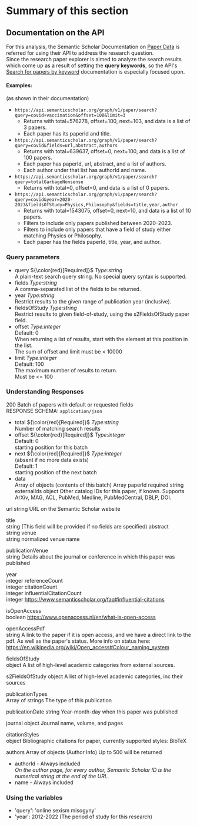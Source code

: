 # Summary of this section


## Documentation on the API
For this analysis, the Semantic Scholar Documentation on [Paper Data](https://api.semanticscholar.org/api-docs/graph#tag/Paper-Data) is referred for using their API to address the research question. <br>
Since the research paper explorer is aimed to analyze the search results which come up as a result of setting the <b>query keywords</b>, so the API's [Search for papers by keyword](https://api.semanticscholar.org/api-docs/graph#tag/Paper-Data/operation/get_graph_get_paper_search) documentation is especially focused upon.

#### Examples:
(as shown in their documentation)

- ```https://api.semanticscholar.org/graph/v1/paper/search?query=covid+vaccination&offset=100&limit=3```
    - Returns with total=576278, offset=100, next=103, and data is a list of 3 papers.
    - Each paper has its paperId and title.
- ```https://api.semanticscholar.org/graph/v1/paper/search?query=covid&fields=url,abstract,authors```
    - Returns with total=639637, offset=0, next=100, and data is a list of 100 papers.
    - Each paper has paperId, url, abstract, and a list of authors.
    - Each author under that list has authorId and name.
- ```https://api.semanticscholar.org/graph/v1/paper/search?query=totalGarbageNonsense```
    - Returns with total=0, offset=0, and data is a list of 0 papers.
- ```https://api.semanticscholar.org/graph/v1/paper/search?query=covid&year=2020-2023&fieldsOfStudy=Physics,Philosophy&fields=title,year,author```
    - Returns with total=1543075, offset=0, next=10, and data is a list of 10 papers.
    - Filters to include only papers published between 2020-2023.
    - Filters to include only papers that have a field of study either matching Physics or Philosophy.
    - Each paper has the fields paperId, title, year, and author.

### Query parameters
- query ${\color{red}[Required]}$ _Type:string_ <br>A plain-text search query string. No special query syntax is supported.
- fields _Type:string_ <br> A comma-separated list of the fields to be returned.
- year _Type:string_ <br> Restrict results to the given range of publication year (inclusive).
- fieldsOfStudy _Type:string_ <br> Restrict results to given field-of-study, using the s2FieldsOfStudy paper field.
- offset _Type:integer_ <br> Default: 0 <br>When returning a list of results, start with the element at this.position in the list. <br> The sum of offset and limit must be < 10000
- limit _Type:integer_ <br> Default: 100 <br>The maximum number of results to return. <br>Must be <= 100

### Understanding Responses

200 Batch of papers with default or requested fields <br>
RESPONSE SCHEMA: ```application/json``` <br>
- total ${\color{red}[Required]}$ _Type:string_ <br> Number of matching search results
- offset ${\color{red}[Required]}$ _Type:integer_ <br> Default: 0 <br> starting position for this batch
- next ${\color{red}[Required]}$ _Type:integer_ <br>(absent if no more data exists) <br>Default: 1 <br> starting position of the next batch
- data	
Array of objects (contents of this batch)
Array 
paperId
required
string
externalIds	
object
Other catalog IDs for this paper, if known. Supports ArXiv, MAG, ACL, PubMed, Medline, PubMedCentral, DBLP, DOI.

url	
string
URL on the Semantic Scholar website

title	
string (This field will be provided if no fields are specified)
abstract	
string
venue	
string
normalized venue name

publicationVenue	
string
Details about the journal or conference in which this paper was published

year	
integer
referenceCount	
integer
citationCount	
integer
influentialCitationCount	
integer
https://www.semanticscholar.org/faq#influential-citations

isOpenAccess	
boolean
https://www.openaccess.nl/en/what-is-open-access

openAccessPdf	
string
A link to the paper if it is open access, and we have a direct link to the pdf. As well as the paper's status. More info on status here: https://en.wikipedia.org/wiki/Open_access#Colour_naming_system

fieldsOfStudy	
object
A list of high-level academic categories from external sources.

s2FieldsOfStudy	
object
A list of high-level academic categories, inc their sources

publicationTypes	
Array of strings
The type of this publication

publicationDate	
string
Year-month-day when this paper was published

journal	
object
Journal name, volume, and pages

citationStyles	
object
Bibliographic citations for paper, currently supported styles: BibTeX

authors	
Array of objects (Author Info) 
 Up to 500 will be returned
- authorId - Always included <br> <i>On the author page, for every author, Semantic Scholar ID is the numerical string at the end of the URL.</i>
- name - Always included


### Using the variables
- 'query': 'online sexism misogyny'
- 'year': 2012-2022 (The period of study for this research)

